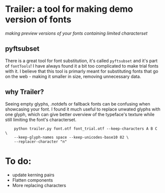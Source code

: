 # Trailer: a tool for making demo version of fonts
_making preview versions of your fonts containing limited characterset_ 

## pyftsubset
There is a great tool for font substitution, it's called `pyftsubset` and it's part of `fontTools`! I have always found it a bit too complicated to make trial fonts with it. I believe that this tool is primarly meant for substituting fonts that go on the web - making it smaller in size, removing unnecessary data.

## why Trailer?
Seeing empty glyphs, .notdefs or fallback fonts can be confusing when showcasing your font. I found it much useful to replace unwated glyphs with one glyph, which can give better overview of the typeface's texture while still limiting the font's characterset.


```
    python trailer.py font.otf font_trial.otf --keep-characters A B C \ 
    --keep-glyph-names space --keep-unicodes-base10 82 \
    --replacer-character "n" 
```

# To do:
- update kerning pairs
- Flatten components
- More replacing characters
